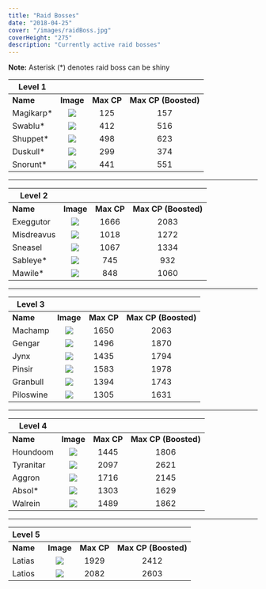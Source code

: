 ```yaml
---
title: "Raid Bosses"
date: "2018-04-25"
cover: "/images/raidBoss.jpg"
coverHeight: "275"
description: "Currently active raid bosses"
---
```


__Note:__ Asterisk (*) denotes raid boss can be shiny

| Level 1   |                             |            |                      |
|-----------|:---------------------------:|:----------:|:--------------------:|
| __Name__  | __Image__                   | __Max CP__ | __Max CP (Boosted)__ |
| Magikarp* | <img src="/images/129.png"> | 125        | 157                  |
| Swablu*   | <img src="/images/333.png"> | 412        | 516                  |
| Shuppet*  | <img src="/images/353.png"> | 498        | 623                  |
| Duskull*  | <img src="/images/355.png"> | 299        | 374                  |
| Snorunt*  | <img src="/images/361.png"> | 441        | 551                  |

---

| Level 2    |                             |            |                      |
|------------|:---------------------------:|:----------:|:--------------------:|
| __Name__   | __Image__                   | __Max CP__ | __Max CP (Boosted)__ |
| Exeggutor  | <img src="/images/103.png"> | 1666       | 2083                 |
| Misdreavus | <img src="/images/200.png"> | 1018       | 1272                 |
| Sneasel    | <img src="/images/215.png"> | 1067       | 1334                 |
| Sableye*   | <img src="/images/302.png"> | 745        | 932                  |
| Mawile*    | <img src="/images/303.png"> | 848        | 1060                 |

---

| Level 3   |                             |            |                      |
|-----------|:---------------------------:|:----------:|:--------------------:|
| __Name__  | __Image__                   | __Max CP__ | __Max CP (Boosted)__ |
| Machamp   | <img src="/images/68.png">  | 1650       | 2063                 |
| Gengar    | <img src="/images/94.png">  | 1496       | 1870                 |
| Jynx      | <img src="/images/124.png"> | 1435       | 1794                 |
| Pinsir    | <img src="/images/127.png"> | 1583       | 1978                 |
| Granbull  | <img src="/images/210.png"> | 1394       | 1743                 |
| Piloswine | <img src="/images/221.png"> | 1305       | 1631                 |

---

| Level 4   |                             |            |                      |
|-----------|:---------------------------:|:----------:|:--------------------:|
| __Name__  | __Image__                   | __Max CP__ | __Max CP (Boosted)__ |
| Houndoom  | <img src="/images/229.png"> | 1445       | 1806                 |
| Tyranitar | <img src="/images/248.png"> | 2097       | 2621                 |
| Aggron    | <img src="/images/306.png"> | 1716       | 2145                 |
| Absol*    | <img src="/images/359.png"> | 1303       | 1629                 |
| Walrein   | <img src="/images/365.png"> | 1489       | 1862                 |

---

| Level 5  |                             |            |                      |
|----------|:---------------------------:|:----------:|:--------------------:|
| __Name__ | __Image__                   | __Max CP__ | __Max CP (Boosted)__ |
| Latias   | <img src="/images/380.png"> | 1929       | 2412                 |
| Latios   | <img src="/images/381.png"> | 2082       | 2603                 |
